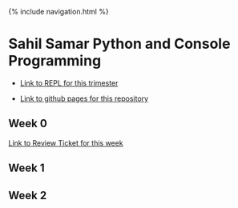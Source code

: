 {% include navigation.html %}


# Sahil Samar Python and Console Programming

- [Link to REPL for this trimester](https://replit.com/@AD1616/ADtri3python#README.md)

- [Link to github pages for this repository](https://ad1616.github.io/ADtri3python/)

## Week 0

[Link to Review Ticket for this week](https://github.com/AD1616/ADtri3python/issues/4)

## Week 1

## Week 2
